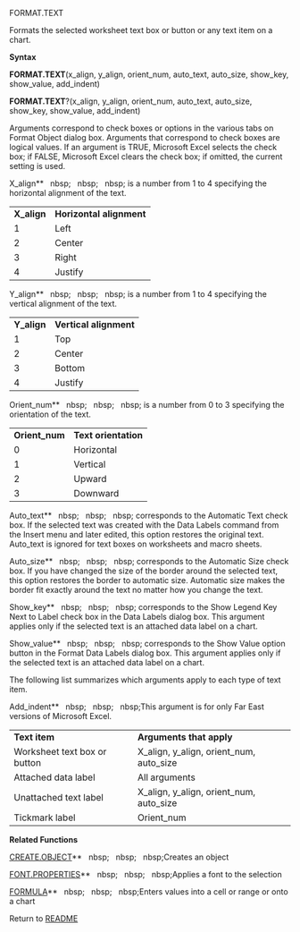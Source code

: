 FORMAT.TEXT

Formats the selected worksheet text box or button or any text item on a
chart.

**Syntax**

**FORMAT.TEXT**(x\_align, y\_align, orient\_num, auto\_text, auto\_size,
show\_key, show\_value, add\_indent)

**FORMAT.TEXT**?(x\_align, y\_align, orient\_num, auto\_text,
auto\_size, show\_key, show\_value, add\_indent)

Arguments correspond to check boxes or options in the various tabs on
Format Object dialog box. Arguments that correspond to check boxes are
logical values. If an argument is TRUE, Microsoft Excel selects the
check box; if FALSE, Microsoft Excel clears the check box; if omitted,
the current setting is used.

X\_align**&nbsp;&nbsp;&nbsp;nbsp;&nbsp;&nbsp;&nbsp;nbsp;&nbsp;&nbsp;&nbsp;nbsp;&nbsp;is a number from 1 to 4 specifying the
horizontal alignment of the text.

|              |                          |
| ------------ | ------------------------ |
| **X\_align** | **Horizontal alignment** |
| 1            | Left                     |
| 2            | Center                   |
| 3            | Right                    |
| 4            | Justify                  |

Y\_align**&nbsp;&nbsp;&nbsp;nbsp;&nbsp;&nbsp;&nbsp;nbsp;&nbsp;&nbsp;&nbsp;nbsp;&nbsp;is a number from 1 to 4 specifying the
vertical alignment of the text.

|              |                        |
| ------------ | ---------------------- |
| **Y\_align** | **Vertical alignment** |
| 1            | Top                    |
| 2            | Center                 |
| 3            | Bottom                 |
| 4            | Justify                |

Orient\_num**&nbsp;&nbsp;&nbsp;nbsp;&nbsp;&nbsp;&nbsp;nbsp;&nbsp;&nbsp;&nbsp;nbsp;&nbsp;is a number from 0 to 3 specifying
the orientation of the text.

|                 |                      |
| --------------- | -------------------- |
| **Orient\_num** | **Text orientation** |
| 0               | Horizontal           |
| 1               | Vertical             |
| 2               | Upward               |
| 3               | Downward             |

Auto\_text**&nbsp;&nbsp;&nbsp;nbsp;&nbsp;&nbsp;&nbsp;nbsp;&nbsp;&nbsp;&nbsp;nbsp;&nbsp;corresponds to the Automatic Text
check box. If the selected text was created with the Data Labels command
from the Insert menu and later edited, this option restores the original
text. Auto\_text is ignored for text boxes on worksheets and macro
sheets.

Auto\_size**&nbsp;&nbsp;&nbsp;nbsp;&nbsp;&nbsp;&nbsp;nbsp;&nbsp;&nbsp;&nbsp;nbsp;&nbsp;corresponds to the Automatic Size
check box. If you have changed the size of the border around the
selected text, this option restores the border to automatic size.
Automatic size makes the border fit exactly around the text no matter
how you change the text.

Show\_key**&nbsp;&nbsp;&nbsp;nbsp;&nbsp;&nbsp;&nbsp;nbsp;&nbsp;&nbsp;&nbsp;nbsp;&nbsp;corresponds to the Show Legend Key Next
to Label check box in the Data Labels dialog box. This argument applies
only if the selected text is an attached data label on a chart.

Show\_value**&nbsp;&nbsp;&nbsp;nbsp;&nbsp;&nbsp;&nbsp;nbsp;&nbsp;&nbsp;&nbsp;nbsp;&nbsp;corresponds to the Show Value option
button in the Format Data Labels dialog box. This argument applies only
if the selected text is an attached data label on a chart.

The following list summarizes which arguments apply to each type of text
item.

Add\_indent**&nbsp;&nbsp;&nbsp;nbsp;&nbsp;&nbsp;&nbsp;nbsp;&nbsp;&nbsp;&nbsp;nbsp;This argument is for only Far East versions
of Microsoft Excel.

|                              |                                             |
| ---------------------------- | ------------------------------------------- |
| **Text item**                | **Arguments that apply**                    |
| Worksheet text box or button | X\_align, y\_align, orient\_num, auto\_size |
| Attached data label          | All arguments                               |
| Unattached text label        | X\_align, y\_align, orient\_num, auto\_size |
| Tickmark label               | Orient\_num                                 |

**Related Functions**

[CREATE.OBJECT](CREATE.OBJECT.md)**&nbsp;&nbsp;&nbsp;nbsp;&nbsp;&nbsp;&nbsp;nbsp;&nbsp;&nbsp;&nbsp;nbsp;Creates an object

[FONT.PROPERTIES](FONT.PROPERTIES.md)**&nbsp;&nbsp;&nbsp;nbsp;&nbsp;&nbsp;&nbsp;nbsp;&nbsp;&nbsp;&nbsp;nbsp;Applies a font to the selection

[FORMULA](FORMULA.md)**&nbsp;&nbsp;&nbsp;nbsp;&nbsp;&nbsp;&nbsp;nbsp;&nbsp;&nbsp;&nbsp;nbsp;Enters values into a cell or range or onto a
chart



Return to [README](README.md)

